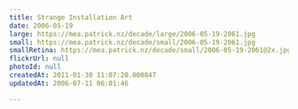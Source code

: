 ```yaml
---
title: Strange Installation Art
date: 2006-05-19
large: https://mea.patrick.nz/decade/large/2006-05-19-2061.jpg
small: https://mea.patrick.nz/decade/small/2006-05-19-2061.jpg
smallRetina: https://mea.patrick.nz/decade/small/2006-05-19-2061@2x.jpg
flickrUrl: null
photoId: null
createdAt: 2011-01-30 11:07:20.000847
updatedAt: 2006-07-11 06:01:46

---
```


